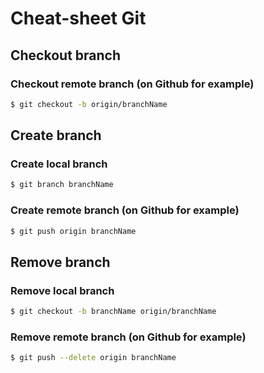 # Cheat-sheet Git

## Checkout branch

### Checkout remote branch (on Github for example)

```bash
$ git checkout -b origin/branchName
```

## Create branch

### Create local branch

```bash
$ git branch branchName
```

### Create remote branch (on Github for example)

```bash
$ git push origin branchName
```

## Remove branch

### Remove local branch

```bash
$ git checkout -b branchName origin/branchName
```

### Remove remote branch (on Github for example)

```bash
$ git push --delete origin branchName
```

